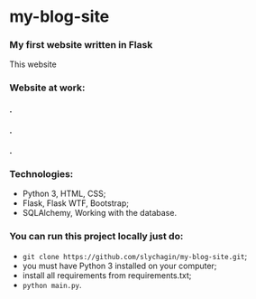 # my-blog-site
### My first website written in Flask

This website

### Website at work:

#### .




#### .




#### .



### Technologies:
- Python 3, HTML, CSS;
- Flask, Flask WTF, Bootstrap;
- SQLAlchemy, Working with the database.

### You can run this project locally just do:
- `git clone https://github.com/slychagin/my-blog-site.git`;
- you must have Python 3 installed on your computer;
- install all requirements from requirements.txt;
- `python main.py`.

